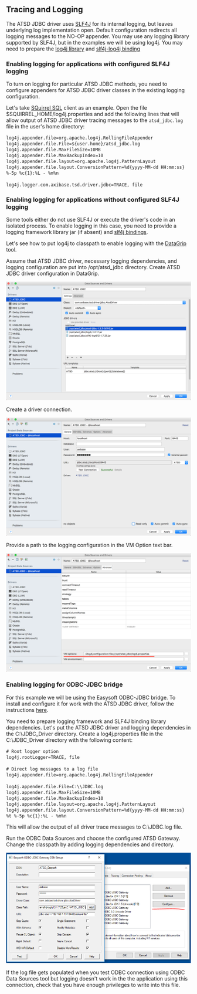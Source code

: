 ## Tracing and Logging

The ATSD JDBC driver uses [SLF4J](https://www.slf4j.org/) for its internal logging, but leaves underlying log implementation open. Default configuration redirects all logging messages to the NO-OP appender.
You may use any logging library supported by SLF4J, but in the examples we will be using log4j. You may need to prepare the [log4j library](http://central.maven.org/maven2/log4j/log4j/1.2.17/log4j-1.2.17.jar) and [slf4j-log4j binding](http://central.maven.org/maven2/org/slf4j/slf4j-log4j12/1.7.25/slf4j-log4j12-1.7.25.jar)

### Enabling logging for applications with configured SLF4J logging

To turn on logging for particular ATSD JDBC methods, you need to configure appenders for ATSD JDBC driver classes in the existing logging configuration.

Let's take [SQuirrel SQL](http://www.squirrelsql.org/) client as an example. Open the file $SQUIRREL_HOME/log4j.properties and add the following lines that will allow output of ATSD JDBC driver tracing messages to the `atsd_jdbc.log` file in the user's home directory:

```
log4j.appender.file=org.apache.log4j.RollingFileAppender
log4j.appender.file.File=${user.home}/atsd_jdbc.log
log4j.appender.file.MaxFileSize=10MB
log4j.appender.file.MaxBackupIndex=10
log4j.appender.file.layout=org.apache.log4j.PatternLayout
log4j.appender.file.layout.ConversionPattern=%d{yyyy-MM-dd HH:mm:ss} %-5p %c{1}:%L - %m%n

log4j.logger.com.axibase.tsd.driver.jdbc=TRACE, file
```

### Enabling logging for applications without configured SLF4J logging

Some tools either do not use SLF4J or execute the driver's code in an isolated process. To enable logging in this case, you need to provide a logging framework library jar (if absent) and [slf4j bindings](https://www.slf4j.org/manual.html#swapping).

Let's see how to put log4j to classpath to enable logging with the [DataGrip](https://www.jetbrains.com/datagrip/) tool.

Assume that ATSD JDBC driver, necessary logging dependencies, and logging configuration are put into /opt/atsd_jdbc directory.
Create ATSD JDBC driver configuration in DataGrip.

![](images/datagrip-driver-settings.png)

Create a driver connection.

![](images/datagrip-connection.png)

Provide a path to the logging configuration in the VM Option text bar.

![](images/datagrip-logging-config-vmoption.png)


### Enabling logging for ODBC-JDBC bridge

For this example we will be using the Easysoft ODBC-JDBC bridge. To install and configure it for work with the ATSD JDBC driver, follow the instructions [here](https://github.com/axibase/atsd/blob/master/integration/odbc/README.md).

You need to prepare logging framework and SLF4J binding library dependencies. Let's put the ATSD JDBC driver and logging dependencies in the C:\JDBC_Driver directory.
Create a log4j.properties file in the C:\JDBC_Driver directory with the following content:

```
# Root logger option
log4j.rootLogger=TRACE, file

# Direct log messages to a log file
log4j.appender.file=org.apache.log4j.RollingFileAppender

log4j.appender.file.File=C:\\JDBC.log
log4j.appender.file.MaxFileSize=10MB
log4j.appender.file.MaxBackupIndex=10
log4j.appender.file.layout=org.apache.log4j.PatternLayout
log4j.appender.file.layout.ConversionPattern=%d{yyyy-MM-dd HH:mm:ss} %t %-5p %c{1}:%L - %m%n
```
This will allow the output of all driver trace messages to C:\JDBC.log file.

Run the ODBC Data Sources and choose the configured ATSD Gateway. Change the classpath by adding logging dependencies and directory.

![](images/gateway-config.png)

If the log file gets populated when you test ODBC connection using ODBC Data Sources tool but logging doesn't work in the the application using this connection, check that you have enough privileges to write into this file.
